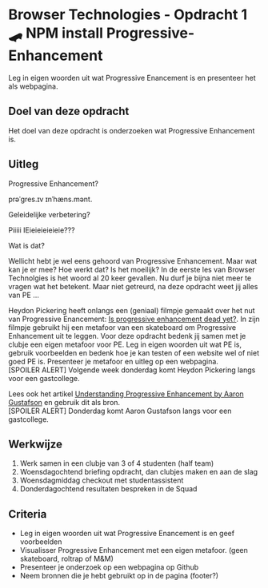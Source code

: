 # Browser Technologies - Opdracht 1 🛹 NPM install Progressive-Enhancement

Leg in eigen woorden uit wat Progressive Enancement is en presenteer het als webpagina.

## Doel van deze opdracht

Het doel van deze opdracht is onderzoeken wat Progressive Enhancement is.

## Uitleg

Progressive Enhancement? 

prəˈɡres.ɪv ɪnˈhæns.mənt. 

Geleidelijke verbetering? 

Piiiii IEieieieieieie??? 

Wat is dat? 

Wellicht hebt je wel eens gehoord van Progressive Enhancement. Maar wat kan je er mee? Hoe werkt dat? Is het moeilijk? In de eerste les van Browser Technolgies is het woord al 20 keer gevallen. Nu durf je bijna niet meer te vragen wat het betekent. Maar niet getreurd, na deze opdracht weet jij alles van PE ...

Heydon Pickering heeft onlangs een (geniaal) filmpje gemaakt over het nut van Progressive Enancement: [Is progressive enhancement dead yet?](https://briefs.video/videos/is-progressive-enhancement-dead-yet/). 
In zijn filmpje gebruikt hij een metafoor van een skateboard om Progressive Enhancement uit te leggen. 
Voor deze opdracht bedenk jij samen met je clubje een eigen metafoor voor PE.
Leg in eigen woorden uit wat PE is, gebruik voorbeelden en bedenk hoe je kan testen of een website wel of niet goed PE is. 
Presenteer je metafoor en uitleg op een webpagina. 
<br> [SPOILER ALERT] Volgende week donderdag komt Heydon Pickering langs voor een gastcollege.


Lees ook het artikel [Understanding Progressive Enhancement by Aaron Gustafson](https://alistapart.com/article/understandingprogressiveenhancement) en gebruik dit als bron. 
<br> [SPOILER ALERT] Donderdag komt Aaron Gustafson langs voor een gastcollege. 

## Werkwijze

1. Werk samen in een clubje van 3 of 4 studenten (half team)
2. Woensdagochtend briefing opdracht, dan clubjes maken en aan de slag
3. Woensdagmiddag checkout met studentassistent
4. Donderdagochtend resultaten bespreken in de Squad


## Criteria

- Leg in eigen woorden uit wat Progressive Enancement is en geef voorbeelden
- Visualisser Progressive Enhancement met een eigen metafoor. (geen skateboard, roltrap of M&M)
- Presenteer je onderzoek op een webpagina op Github
- Neem bronnen die je hebt gebruikt op in de pagina (footer?)
